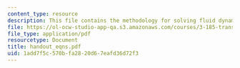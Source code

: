 ```yaml
---
content_type: resource
description: This file contains the methodology for solving fluid dynamics problems.
file: https://ol-ocw-studio-app-qa.s3.amazonaws.com/courses/3-185-transport-phenomena-in-materials-engineering-fall-2003/1add7f5c570bfa2820d67eafd36d72f3_handout_eqns.pdf
file_type: application/pdf
resourcetype: Document
title: handout_eqns.pdf
uid: 1add7f5c-570b-fa28-20d6-7eafd36d72f3
---
```

